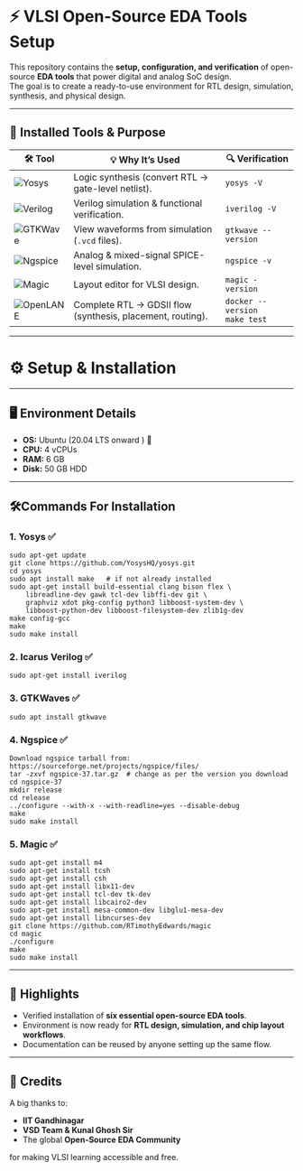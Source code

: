 # ⚡ VLSI Open-Source EDA Tools Setup

This repository contains the **setup, configuration, and verification** of open-source **EDA tools** that power digital and analog SoC design.  
The goal is to create a ready-to-use environment for RTL design, simulation, synthesis, and physical design.

---

## 🔧 Installed Tools & Purpose

| 🛠️ Tool | 💡 Why It’s Used | 🔍 Verification | 
|---------|------------------|-----------------|
|  ![Yosys](https://img.shields.io/badge/Yosys-Synthesis-purple?style=for-the-badge) | Logic synthesis (convert RTL → gate-level netlist). | `yosys -V` |
|   ![Verilog](https://img.shields.io/badge/Icarus-Verilog-orange?style=for-the-badge) | Verilog simulation & functional verification. | `iverilog -V` |
|   ![GTKWave](https://img.shields.io/badge/GTKWave-Waveforms-green?style=for-the-badge) | View waveforms from simulation (`.vcd` files). | `gtkwave --version` | 
|   ![Ngspice](https://img.shields.io/badge/Ngspice-SPICE-red?style=for-the-badge) | Analog & mixed-signal SPICE-level simulation. | `ngspice -v` | 
|   ![Magic](https://img.shields.io/badge/Magic-Layout-lightgrey?style=for-the-badge) | Layout editor for VLSI design. | `magic -version` |
|   ![OpenLANE](https://img.shields.io/badge/OpenLANE-RTL--to--GDSII-yellow?style=for-the-badge) | Complete RTL → GDSII flow (synthesis, placement, routing). | `docker --version` <br> `make test` | 

---

# ⚙️ Setup & Installation

---

## 🖥️ Environment Details
- **OS:** Ubuntu (20.04 LTS onward ) 🐧  
- **CPU:** 4 vCPUs  
- **RAM:** 6 GB  
- **Disk:** 50 GB HDD  

---
## 🛠️Commands For Installation

### 1. Yosys ✅
```
sudo apt-get update
git clone https://github.com/YosysHQ/yosys.git
cd yosys
sudo apt install make   # if not already installed
sudo apt-get install build-essential clang bison flex \
    libreadline-dev gawk tcl-dev libffi-dev git \
    graphviz xdot pkg-config python3 libboost-system-dev \
    libboost-python-dev libboost-filesystem-dev zlib1g-dev
make config-gcc
make
sudo make install
```

### 2. Icarus Verilog ✅
```
sudo apt-get install iverilog
```

### 3. GTKWaves ✅
```
sudo apt install gtkwave
```

### 4. Ngspice ✅
```
Download ngspice tarball from: https://sourceforge.net/projects/ngspice/files/
tar -zxvf ngspice-37.tar.gz  # change as per the version you download
cd ngspice-37
mkdir release
cd release
../configure --with-x --with-readline=yes --disable-debug
make
sudo make install
```

### 5. Magic ✅
```
sudo apt-get install m4
sudo apt-get install tcsh
sudo apt-get install csh
sudo apt-get install libx11-dev
sudo apt-get install tcl-dev tk-dev
sudo apt-get install libcairo2-dev
sudo apt-get install mesa-common-dev libglu1-mesa-dev
sudo apt-get install libncurses-dev
git clone https://github.com/RTimothyEdwards/magic
cd magic
./configure
make
sudo make install
```

---
## 🌟 Highlights
- Verified installation of **six essential open-source EDA tools**.  
- Environment is now ready for **RTL design, simulation, and chip layout workflows**.  
- Documentation can be reused by anyone setting up the same flow.  

---

## 🙌 Credits
A big thanks to:  
- **IIT Gandhinagar**   
- **VSD Team & Kunal Ghosh Sir**   
- The global **Open-Source EDA Community**   

for making VLSI learning accessible and free.

